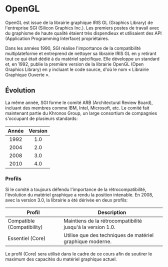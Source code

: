 # OpenGL

OpenGL est issue de la librairie graphique IRIS GL (Graphics Library) de l'entreprise SGI (Silicon Graphics Inc.). Les premiers postes de travail avec du graphisme de haute qualité étaient très dispendieux et utilisaient des API (Application Programming Interface) propriétaires.

Dans les années 1990, SGI réalise l'importance de la compatibilité multiplateforme et entreprend de nettoyer sa librairie IRIS GL en y retirant tout ce qui était dédié à du matériel spécifique. Elle développe un standard et, en 1992, publie la première version de la librairie OpenGL (Open Graphics Library) en y incluant le code source, d'où le nom « Librairie Graphique Ouverte ».

## Évolution

La même année, SGI forme le comité ARB (Architectural Review Board), incluant des membres comme IBM, Intel, Microsoft, etc. Le comité fait maintenant partie du Khronos Group, un large consortium de compagnies s'occupant de plusieurs standards:

Année | Version
:----:|:------:
1992  | 1.0
2004  | 2.0
2008  | 3.0
2010  | 4.0

### Profils

Si le comité a toujours défendu l'importance de la rétrocompatibilité, l'évolution du matériel graphique a rendu la position intenable. En 2008, avec la version 3.0, la librairie a été dérivée en deux profils:

Profil                     | Description
---------------------------|-----------------------------------------------------------
Compatible (Compatibility) | Maintiens de la rétrocompatibilité jusqu'à la version 1.0.
Essentiel (Core)           | Utilise que des techniques de matériel graphique moderne.

Le profil (Core) sera utilisé dans le cadre de ce cours afin de soutirer le maximum des capacités du matériel graphique actuel.

